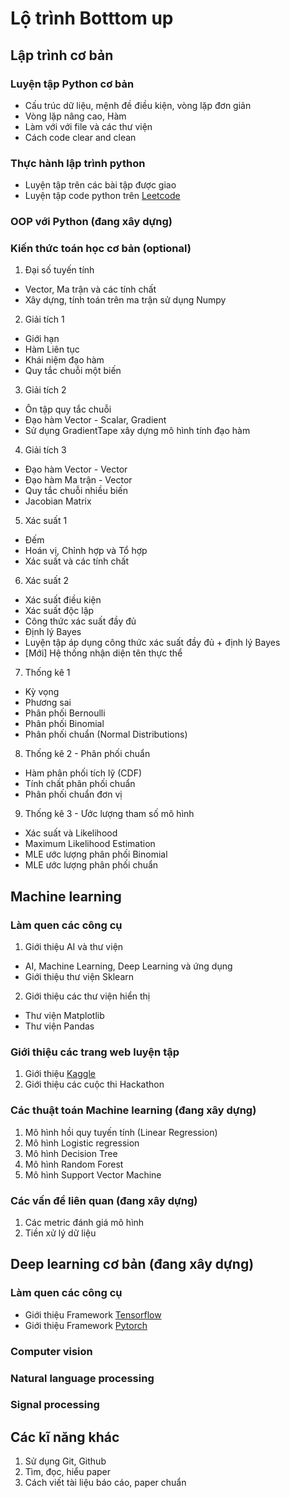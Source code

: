 # Lộ trình Botttom up

## Lập trình cơ bản

### Luyện tập Python cơ bản
* Cấu trúc dữ liệu, mệnh đề điều kiện, vòng lặp đơn giản
* Vòng lặp nâng cao, Hàm
* Làm với với file và các thư viện
* Cách code clear and clean

### Thực hành lập trình python
* Luyện tập trên các bài tập được giao
* Luyện tập code python trên [Leetcode](https://leetcode.com/)

### OOP với Python (đang xây dựng)

### Kiến thức toán học cơ bản (optional)

1. Đại số tuyến tính 
* Vector, Ma trận và các tính chất
* Xây dựng, tính toán trên ma trận sử dụng Numpy

2. Giải tích 1 
* Giới hạn
* Hàm Liên tục
* Khái niệm đạo hàm
* Quy tắc chuỗi một biến

3. Giải tích 2 
* Ôn tập quy tắc chuỗi
* Đạo hàm Vector - Scalar, Gradient
* Sử dụng GradientTape xây dựng mô hình tính đạo hàm

4. Giải tích 3
* Đạo hàm Vector - Vector
* Đạo hàm Ma trận - Vector
* Quy tắc chuỗi nhiều biến
* Jacobian Matrix

5. Xác suất 1
* Đếm
* Hoán vị, Chỉnh hợp và Tổ hợp
* Xác suất và các tính chất

6. Xác suất 2 
* Xác suất điều kiện
* Xác suất độc lập
* Công thức xác suất đầy đủ
* Định lý Bayes
* Luyện tập áp dụng công thức xác suất đầy đủ + định lý Bayes
* [Mới] Hệ thống nhận diện tên thực thể

7. Thống kê 1
* Kỳ vọng
* Phương sai
* Phân phối Bernoulli
* Phân phối Binomial
* Phân phối chuẩn (Normal Distributions)

8. Thống kê 2 - Phân phối chuẩn
* Hàm phân phối tích lỹ (CDF)
* Tính chất phân phối chuẩn
* Phân phối chuẩn đơn vị

9. Thống kê 3 - Ước lượng tham số mô hình
* Xác suất và Likelihood
* Maximum Likelihood Estimation
* MLE ước lượng phân phối Binomial
* MLE ước lượng phân phối chuẩn

## Machine learning

### Làm quen các công cụ

1. Giới thiệu AI và thư viện
* AI, Machine Learning, Deep Learning và ứng dụng
* Giới thiệu thư viện Sklearn

2. Giới thiệu các thư viện hiển thị
* Thư viện Matplotlib 
* Thư viện Pandas

### Giới thiệu các trang web luyện tập
1. Giới thiệu [Kaggle](https://www.kaggle.com/)
2. Giới thiệu các cuộc thi Hackathon

### Các thuật toán Machine learning (đang xây dựng)

1. Mô hình hồi quy tuyến tính (Linear Regression)
2. Mô hình Logistic regression
3. Mô hình Decision Tree
4. Mô hình Random Forest
5. Mô hình Support Vector Machine

### Các vấn đề liên quan (đang xây dựng)
1. Các metric đánh giá mô hình
2. Tiền xử lý dữ liệu

## Deep learning cơ bản (đang xây dựng)

### Làm quen các công cụ

* Giới thiệu Framework [Tensorflow](https://www.tensorflow.org/)
* Giới thiệu Framework [Pytorch](https://pytorch.org/)

### Computer vision


### Natural language processing


### Signal processing

## Các kĩ năng khác 
1. Sử dụng Git, Github
2. Tìm, đọc, hiểu paper
3. Cách viết tài liệu báo cáo, paper chuẩn
